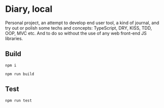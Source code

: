 # Diary, local

Personal project, an attempt to develop end user tool, a kind of journal, 
and try out or polish some techs and concepts: TypeScript, DRY, KISS, TDD, OOP, MVC etc. 
And to do so without the use of any web front-end JS libraries.

## Build
`npm i`

`npm run build`

## Test
`npm run test`